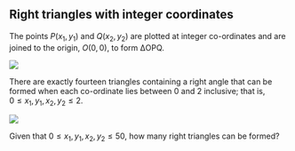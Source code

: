 ## Right triangles with integer coordinates

The points $P (x_1, y_1)$ and $Q (x_2, y_2)$ are plotted at integer co-ordinates and are joined to the origin, $O(0,0)$, to form ΔOPQ.

![](https://projecteuler.net/project/images/p091_1.png)  

There are exactly fourteen triangles containing a right angle that can be formed when each co-ordinate lies between $0$ and $2$ inclusive; that is,  
$0 ≤ x_1, y_1, x_2, y_2 ≤ 2$.

![](https://projecteuler.net/project/images/p091_2.png)  

Given that $0 ≤ x_1, y_1, x_2, y_2 ≤ 50$, how many right triangles can be formed?
